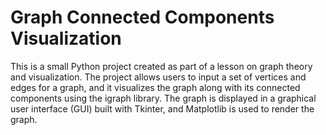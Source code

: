 # Graph Connected Components Visualization

This is a small Python project created as part of a lesson on graph theory and visualization. The project allows users to input a set of vertices and edges for a graph, and it visualizes the graph along with its connected components using the igraph library. The graph is displayed in a graphical user interface (GUI) built with Tkinter, and Matplotlib is used to render the graph.
